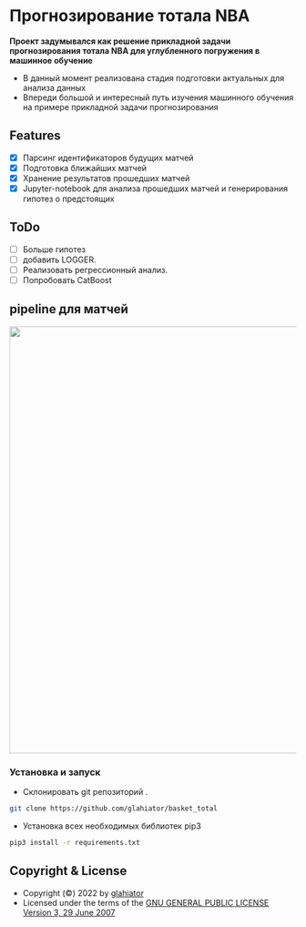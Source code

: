 # Прогнозирование тотала NBA
**Проект задумывался как решение прикладной задачи прогнозирования тотала NBA для углубленного погружения в машинное обучение**
- В данный момент реализована стадия подготовки актуальных для анализа данных
- Впереди большой и интересный путь изучения машинного обучения на примере прикладной задачи прогнозирования

## Features
- [X] Парсинг идентификаторов будущих матчей
- [X] Подготовка ближайших матчей
- [X] Хранение результатов прошедших матчей
- [X] Jupyter-notebook для анализа прошедших матчей и генерирования гипотез о предстоящих

## ToDo 
- [ ] Больше гипотез
- [ ] добавить LOGGER.
- [ ] Реализовать регрессионный анализ.
- [ ] Попробовать CatBoost

## pipeline для матчей
<div>
  <img src="https://user-images.githubusercontent.com/25270845/217861737-a949e450-b836-4b96-8409-1c0a48205e42.png" width="750"></img>
</div>

### Установка и запуск
- Склонировать git репозиторий .
```sh 
git clone https://github.com/glahiator/basket_total
```
- Установка всех необходимых библиотек pip3
```sh 
pip3 install -r requirements.txt
```

## Copyright & License
- Copyright (©) 2022 by [glahiator](https://github.com/glahiator)
- Licensed under the terms of the [GNU GENERAL PUBLIC LICENSE Version 3, 29 June 2007](./LICENSE)
